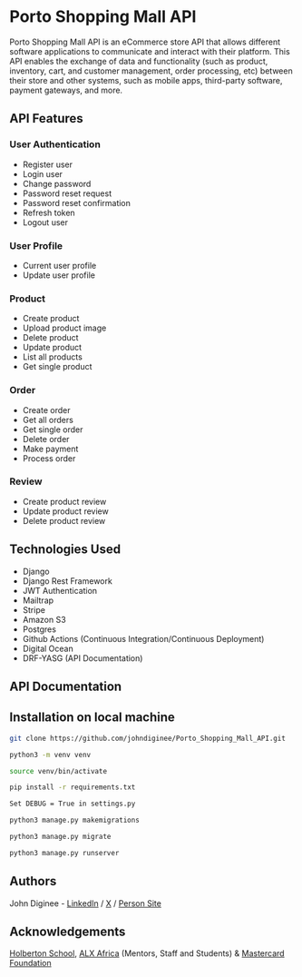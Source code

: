 # Porto Shopping Mall API 
Porto Shopping Mall API is an eCommerce store API that allows different software applications to communicate and interact with their platform. This API enables the exchange of data and functionality (such as product, inventory, cart, and customer management, order processing, etc) between their store and other systems, such as mobile apps, third-party software, payment gateways, and more.

## API Features

### User Authentication
* Register user
* Login user
* Change password
* Password reset request
* Password reset confirmation
* Refresh token
* Logout user

### User Profile
* Current user profile
* Update user profile

### Product
* Create product
* Upload product image
* Delete product
* Update product
* List all products
* Get single product

### Order
* Create order
* Get all orders
* Get single order
* Delete order
* Make payment
* Process order

### Review
* Create product review
* Update product review
* Delete product review

## Technologies Used
 * Django
 * Django Rest Framework
 * JWT Authentication
 * Mailtrap
 * Stripe
 * Amazon S3
 * Postgres
 * Github Actions (Continuous Integration/Continuous Deployment)
 * Digital Ocean
 * DRF-YASG (API Documentation)

## API Documentation


## Installation on local machine

```bash
git clone https://github.com/johndiginee/Porto_Shopping_Mall_API.git
```
```bash
python3 -m venv venv
```
```bash
source venv/bin/activate
```
```bash
pip install -r requirements.txt
```
```bash
Set DEBUG = True in settings.py
```
```bash
python3 manage.py makemigrations
```
```bash
python3 manage.py migrate
```
```bash
python3 manage.py runserver
```

## Authors
John Diginee - [LinkedIn](https://www.linkedin.com/in/johndiginee/) / [X](http://x.com/johndiginee) / [Person Site](https://johndiginee.com)

## Acknowledgements
[Holberton School](https://www.holbertonschool.com/), [ALX Africa](https://www.alxafrica.com/) (Mentors, Staff and Students) & [Mastercard Foundation](https://mastercardfdn.org/)